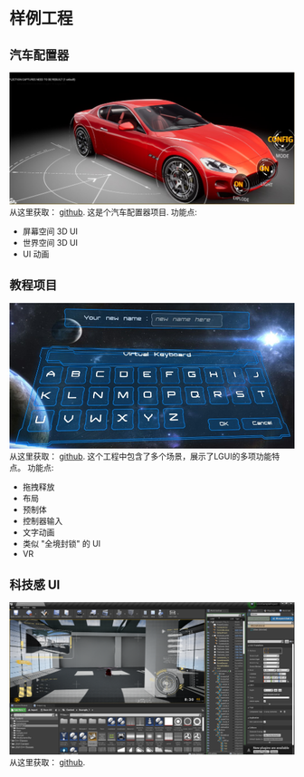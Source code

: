 # 样例工程

## 汽车配置器
![Icon](./icon.png)
从这里获取： [github](https://github.com/liufei2008/LGUI-Sample--CarCustomization.git).
这是个汽车配置器项目.
功能点:
* 屏幕空间 3D UI
* 世界空间 3D UI
* UI 动画

## 教程项目
![Icon](./icon2.png)
从这里获取： [github](https://github.com/liufei2008/LGUI_Tutorial.git).
这个工程中包含了多个场景，展示了LGUI的多项功能特点。
功能点:
* 拖拽释放
* 布局
* 预制体
* 控制器输入
* 文字动画
* 类似 "全境封锁" 的 UI
* VR

## 科技感 UI
![Icon](./icon3.png)
从这里获取： [github](https://github.com/liufei2008/LGUISampleProject.git).